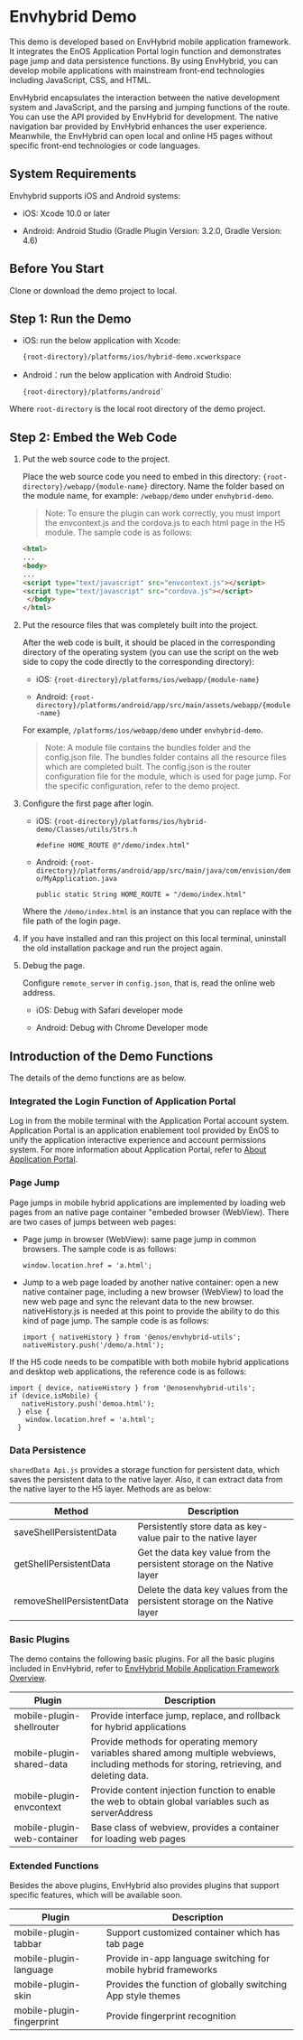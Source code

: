 # Envhybrid Demo

This demo is developed based on EnvHybrid mobile application framework. It integrates the EnOS Application Portal login function and demonstrates page jump and data persistence functions. By using EnvHybrid, you can develop mobile applications with mainstream front-end technologies including JavaScript, CSS, and HTML.


EnvHybrid encapsulates the interaction between the native development system and JavaScript, and the parsing and jumping functions of the route. You can use the API provided by EnvHybrid for development. The native navigation bar provided by EnvHybrid enhances the user experience. Meanwhile, the EnvHybrid can open local and online H5 pages without specific front-end technologies or code languages.


## System Requirements

Envhybrid supports iOS and Android systems:

- iOS: Xcode 10.0 or later

- Android: Android Studio (Gradle Plugin Version: 3.2.0, Gradle Version: 4.6) 


## Before You Start

Clone or download the demo project to local.

## Step 1: Run the Demo

- iOS: run the below application with Xcode: 
  ```
  {root-directory}/platforms/ios/hybrid-demo.xcworkspace
  ```

- Android：run the below application with Android Studio:
  ```
  {root-directory}/platforms/android` 
  ```

Where ``root-directory`` is the local root directory of the demo project.



## Step 2: Embed the Web Code

1. Put the web source code to the project.

   Place the web source code you need to embed in this directory: `{root-directory}/webapp/{module-name}` directory. Name the folder based on the module name, for example: `/webapp/demo` under `envhybrid-demo`.


   >Note: To ensure the plugin can work correctly, you must import the envcontext.js and the cordova.js to each html page in the H5 module. The sample code is as follows:

   ```html
   <html>
   ...
   <body>
   ...
   <script type="text/javascript" src="envcontext.js"></script>
   <script type="text/javascript" src="cordova.js"></script> 
    </body> 
   </html>
   ```



2. Put the resource files that was completely built into the project.

   After the web code is built, it should be placed in the corresponding directory of the operating system (you can use the script on the web side to copy the code directly to the corresponding directory):

   - iOS: `{root-directory}/platforms/ios/webapp/{module-name}`
   
   - Android: `{root-directory}/platforms/android/app/src/main/assets/webapp/{module-name}`

   For example, `/platforms/ios/webapp/demo` under `envhybrid-demo`.

   >Note: A module file contains the bundles folder and the config.json file. The bundles folder contains all the resource files which are completed built. The config.json is the router configuration file for the module, which is used for page jump. For the specific configuration, refer to the demo project.


3. Configure the first page after login.
   
   - iOS: `{root-directory}/platforms/ios/hybrid-demo/Classes/utils/Strs.h`

      ```
      #define HOME_ROUTE @"/demo/index.html"
      ```

   - Android: `{root-directory}/platforms/android/app/src/main/java/com/envision/demo/MyApplication.java`

      ```
      public static String HOME_ROUTE = "/demo/index.html"
      ```

    Where the `/demo/index.html` is an instance that you can replace with the file path of the login page.


4. If you have installed and ran this project on this local terminal, uninstall the old installation package and run the project again.

5. Debug the page.
  
   Configure `remote_server` in `config.json`, that is, read the online web address.

   - iOS: Debug with Safari developer mode
   
   - Android: Debug with Chrome Developer mode


## Introduction of the Demo Functions

The details of the demo functions are as below.

### Integrated the Login Function of Application Portal

Log in from the mobile terminal with the Application Portal account system. Application Portal is an application enablement tool provided by EnOS to unify the application interactive experience and account permissions system. For more information about Application Portal, refer to [About Application Portal](https://www.envisioniot.com/docs/app-development/en/latest/app_portal/overview.html).




### Page Jump

Page jumps in mobile hybrid applications are implemented by loading web pages from an native page container "embeded browser (WebView). There are two cases of jumps between web pages:

- Page jump in browser (WebView): same page jump in common browsers. The sample code is as follows:

  ```
  window.location.href = 'a.html';
  ```

- Jump to a web page loaded by another native container: open a new native container page, including a new browser (WebView) to load the new web page and sync the relevant data to the new browser. nativeHistory.js is needed at this point to provide the ability to do this kind of page jump. The sample code is as follows:
  ```
  import { nativeHistory } from '@enos/envhybrid-utils';
  nativeHistory.push('/demo/a.html');
  ```

If the H5 code needs to be compatible with both mobile hybrid applications and desktop web applications, the reference code is as follows:

```
import { device, nativeHistory } from '@enosenvhybrid-utils';
if (device.isMobile) {
   nativeHistory.push('demoa.html');
  } else {
    window.location.href = 'a.html';
  }
```


### Data Persistence

`sharedData Api.js` provides a storage function for persistent data, which saves the persistent data to the native layer. Also, it can extract data from the native layer to the H5 layer. Methods are as below:

|     Method         |       Description     |
|------------------|----------------|
| saveShellPersistentData | Persistently store data as key-value pair to the native layer  |
| getShellPersistentData | Get the data key value from the persistent storage on the Native layer |
| removeShellPersistentData | Delete the data key values from the persistent storage on the Native layer |


### Basic Plugins

The demo contains the following basic plugins. For all the basic plugins included in EnvHybrid, refer to [EnvHybrid Mobile Application Framework Overview](https://www.envisioniot.com/docs/app-development/en/latest/envhybrid/overview.html).


|             Plugin        |       Description     |
|---------------------------|-----------------------|
| mobile-plugin-shellrouter | Provide interface jump, replace, and rollback for hybrid applications |
| mobile-plugin-shared-data | Provide methods for operating memory variables shared among multiple webviews, including methods for storing, retrieving, and deleting data. |
| mobile-plugin-envcontext | Provide content injection function to enable the web to obtain global variables such as serverAddress |
| mobile-plugin-web-container | Base class of webview, provides a container for loading web pages |


### Extended Functions

Besides the above plugins, EnvHybrid also provides plugins that support specific features, which will be available soon.

|             Plugin        |       Description     |
|---------------------------|----------------|
| mobile-plugin-tabbar | Support customized container which has tab page |
| mobile-plugin-language | Provide in-app language switching for mobile hybrid frameworks |
| mobile-plugin-skin | Provides the function of globally switching App style themes |
| mobile-plugin-fingerprint | Provide fingerprint recognition |












